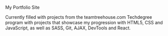 My Portfolio Site

Currently filled with projects from the teamtreehouse.com Techdegree program with projects that showcase my progression with HTML5, CSS and JavaScript, as well as SASS, Git, AJAX, DevTools and React.
